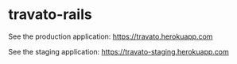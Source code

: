 # travato-rails

See the production application: https://travato.herokuapp.com


See the staging application: https://travato-staging.herokuapp.com